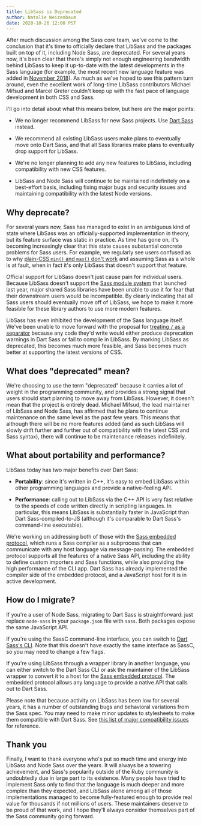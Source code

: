 ```yaml
---
title: LibSass is Deprecated
author: Natalie Weizenbaum
date: 2020-10-26 12:00 PST
---
```


After much discussion among the Sass core team, we've come to the conclusion that it's time to officially declare that LibSass and the packages built on top of it, including Node Sass, are deprecated. For several years now, it's been clear that there's simply not enough engineering bandwidth behind LibSass to keep it up-to-date with the latest developments in the Sass language (for example, the most recent new language feature was added in [November 2018]). As much as we've hoped to see this pattern turn around, even the excellent work of long-time LibSass contributors Michael Mifsud and Marcel Greter couldn't keep up with the fast pace of language development in both CSS and Sass.

[November 2018]: https://github.com/sass/libsass/releases/tag/3.5.5

I'll go into detail about what this means below, but here are the major points:

* We no longer recommend LibSass for new Sass projects. Use [Dart Sass] instead.

  [Dart Sass]: https://sass-lang.com/dart-sass

* We recommend all existing LibSass users make plans to eventually move onto Dart Sass, and that all Sass libraries make plans to eventually drop support for LibSass.

* We're no longer planning to add any new features to LibSass, including compatibility with new CSS features.

* LibSass and Node Sass will continue to be maintained indefinitely on a best-effort basis, including fixing major bugs and security issues and maintaining compatibility with the latest Node versions.

## Why deprecate?

For several years now, Sass has managed to exist in an ambiguous kind of state where LibSass was an officially-supported implementation in theory, but its feature surface was static in practice. As time has gone on, it's becoming increasingly clear that this state causes substantial concrete problems for Sass users. For example, we regularly see users confused as to why [plain-CSS `min()` and `max()` don't work] and assuming Sass as a whole is at fault, when in fact it's only LibSass that doesn't support that feature.

[plain-CSS `min()` and `max()` don't work]: https://github.com/sass/sass/issues/2849

Official support for LibSass doesn't just cause pain for individual users. Because LibSass doesn't support the [Sass module system] that launched last year, major shared Sass libraries have been unable to use it for fear that their downstream users would be incompatible. By clearly indicating that all Sass users should eventually move off of LibSass, we hope to make it more feasible for these library authors to use more modern features.

[Sass module system]: https://sass-lang.com/blog/the-module-system-is-launched

LibSass has even inhibited the development of the Sass language itself. We've been unable to move forward with the proposal for [treating `/` as a separator] because any code they'd write would either produce deprecation warnings in Dart Sass or fail to compile in LibSass. By marking LibSass as deprecated, this becomes much more feasible, and Sass becomes much better at supporting the latest versions of CSS.

[treating `/` as a separator]: https://github.com/sass/sass/blob/main/accepted/slash-separator.md

## What does "deprecated" mean?

We're choosing to use the term "deprecated" because it carries a lot of weight in the programming community, and provides a strong signal that users should start planning to move away from LibSass. However, it doesn't mean that the project is entirely dead. Michael Mifsud, the lead maintainer of LibSass and Node Sass, has affirmed that he plans to continue maintenance on the same level as the past few years. This means that although there will be no more features added (and as such LibSass will slowly drift further and further out of compatibility with the latest CSS and Sass syntax), there will continue to be maintenance releases indefinitely.

## What about portability and performance?

LibSass today has two major benefits over Dart Sass:

* **Portability**: since it's written in C++, it's easy to embed LibSass within other programming languages and provide a native-feeling API.

* **Performance**: calling out to LibSass via the C++ API is very fast relative to the speeds of code written directly in scripting languages. In particular, this means LibSass is substantially faster in JavaScript than Dart Sass-compiled-to-JS (although it's comparable to Dart Sass's command-line executable).

We're working on addressing both of those with the [Sass embedded protocol], which runs a Sass compiler as a subprocess that can communicate with any host language via message-passing. The embedded protocol supports all the features of a native Sass API, including the ability to define custom importers and Sass functions, while also providing the high performance of the CLI app. Dart Sass has already implemented the compiler side of the embedded protocol, and a JavaScript host for it is in active development.

[Sass embedded protocol]: https://github.com/sass/embedded-protocol

## How do I migrate?

If you're a user of Node Sass, migrating to Dart Sass is straightforward: just replace `node-sass` in your `package.json` file with `sass`. Both packages expose the same JavaScript API.

If you're using the SassC command-line interface, you can switch to [Dart Sass's CLI]. Note that this doesn't have exactly the same interface as SassC, so you may need to change a few flags.

[Dart Sass's CLI]: https://sass-lang.com/documentation/cli/dart-sass

If you're using LibSass through a wrapper library in another language, you can either switch to the Dart Sass CLI or ask the maintainer of the LibSass wrapper to convert it to a host for the [Sass embedded protocol]. The embedded protocol allows any language to provide a native API that calls out to Dart Sass.

Please note that because activity on LibSass has been low for several years, it has a number of outstanding bugs and behavioral variations from the Sass spec. You may need to make minor updates to stylesheets to make them compatible with Dart Sass. See [this list of major compatibility issues] for reference.

[this list of major compatibility issues]: https://github.com/sass/libsass/issues?q=is%3Aopen+is%3Aissue+label%3A%22Compatibility+-+P1+%E2%9A%A0%EF%B8%8F%22

## Thank you

Finally, I want to thank everyone who's put so much time and energy into LibSass and Node Sass over the years. It will always be a towering achievement, and Sass's popularity outside of the Ruby community is undoubtedly due in large part to its existence. Many people have tried to implement Sass only to find that the language is much deeper and more complex than they expected, and LibSass alone among all of those implementations managed to become fully-featured enough to provide real value for thousands if not millions of users. These maintainers deserve to be proud of that work, and I hope they'll always consider themselves part of the Sass community going forward.
